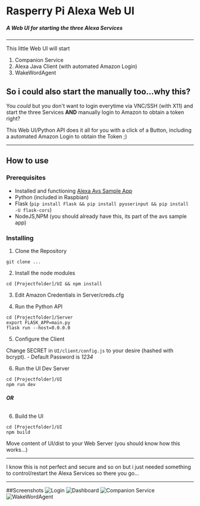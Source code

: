 # Rasperry Pi Alexa Web UI
##### A Web UI for starting the three Alexa Services
---
This little Web UI will start
1. Companion Service
2. Alexa Java Client (with automated Amazon Login)
3. WakeWordAgent

## So i could also start the manually too...why this?
You *could* but you don't want to login everytime via VNC/SSH (with X11) and start the three Services **AND** manually login to Amazon to obtain a token right?

This Web UI/Python API does it all for you with a click of a Button, including a automated Amazon Login to obtain the Token ;)

---
## How to use
### Prerequisites
* Installed and functioning [Alexa Avs Sample App](https://github.com/alexa/alexa-avs-sample-app)
* Python (included in Raspbian)
* Flask (`pip install Flask && pip install pyuserinput && pip install -U flask-cors`)
* NodeJS,NPM (you should already have this, its part of the avs sample app)

### Installing
1. Clone the Repository

`git clone ...`

2. Install the node modules

`cd [Projectfolder]/UI && npm install`

3. Edit Amazon Credentials in Server/creds.cfg

4. Run the Python API
```
cd [Projectfolder]/Server
export FLASK_APP=main.py
flask run --host=0.0.0.0
```

5. Configure the Client

Change SECRET in `UI/client/config.js` to your desire (hashed with bcrypt). - Default Password is *1234*



6. Run the UI Dev Server
```
cd [Projectfolder]/UI
npm run dev
```

###### **OR**

6. Build the UI
```
cd [Projectfolder]/UI
npm build
```
Move content of UI/dist to your Web Server (you should know how this works...)

---

I know this is not perfect and secure and so on but i just needed something to control/restart the Alexa Services so there you go...

---
##Screenshots
![Login](http://i.epvpimg.com/veISbab.png)
![Dashboard](http://i.epvpimg.com/IGAdfab.png)
![Companion Service](http://i.epvpimg.com/hPt9cab.png)
![WakeWordAgent](http://i.epvpimg.com/NHFpfab.png)
